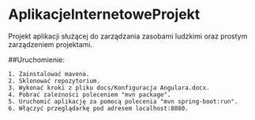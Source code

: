 # AplikacjeInternetoweProjekt
Projekt aplikacji służącej do zarządzania zasobami ludzkimi oraz prostym zarządzeniem projektami.


##Uruchomienie:
```
1. Zainstalować mavena.
2. Sklonować repozytorium.
3. Wykonać kroki z pliku docs/Konfiguracja Angulara.docx.
4. Pobrać zależności poleceniem "mvn package".
5. Uruchomić aplikację za pomocą polecenia "mvn spring-boot:run".
6. Włączyć przeglądarkę pod adresem localhost:8080.
```

